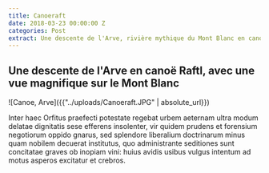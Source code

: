 ```yaml
---
title: Canoeraft
date: 2018-03-23 00:00:00 Z
categories: Post
extract: Une descente de l'Arve, rivière mythique du Mont Blanc en cano-raft.
---
```


<h2>Une descente de l'Arve en canoë Raftl, avec une vue magnifique sur le Mont Blanc</h2>

![Canoe, Arve]({{"../uploads/Canoeraft.JPG" | absolute_url}})
<br>

<p>Inter haec Orfitus praefecti potestate regebat urbem aeternam ultra modum delatae dignitatis sese efferens insolenter, vir quidem prudens et forensium negotiorum oppido gnarus, sed splendore liberalium doctrinarum minus quam nobilem decuerat institutus, quo administrante seditiones sunt concitatae graves ob inopiam vini: huius avidis usibus vulgus intentum ad motus asperos excitatur et crebros.</p>